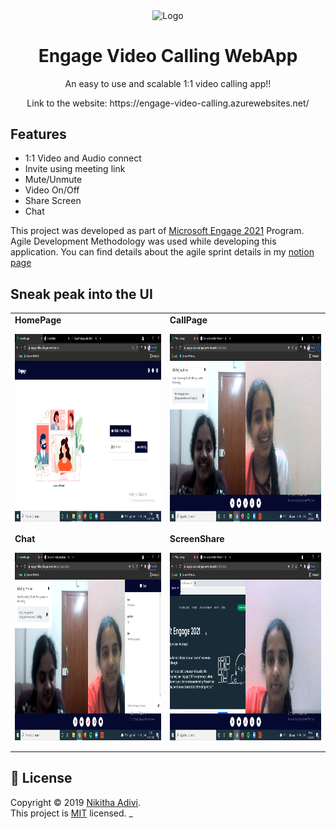 <p align = "center"><img align = "center" src="https://static.vecteezy.com/system/resources/thumbnails/001/810/990/small/illustration-of-two-happy-people-talking-via-video-call-smiling-men-and-women-work-and-communicate-remotely-team-meeting-illustration-in-flat-design-vector.jpg" align = "center" alt="Logo" width="150" height="150" /></p>
<h1 align="center">Engage Video Calling WebApp</h1>
<p align = "center"> An easy to use and scalable 1:1 video calling app!! </p>
<p align = "center"> Link to the website: https://engage-video-calling.azurewebsites.net/ </p>

## Features
- 1:1 Video and Audio connect
- Invite using meeting link
- Mute/Unmute
- Video On/Off
- Share Screen
- Chat

This project was developed as part of [Microsoft Engage 2021](https://microsoft.acehacker.com/engage2021/) Program. 
Agile Development Methodology was used while developing this application. You can find details about the agile sprint details in my [notion page](https://www.notion.so/cd6fd2f396fc45b2a2e51a97d1f02e32?v=e80dfea049f949ffa3158f85f873f105)

## Sneak peak into the UI
<table border="0">
 <tr>
  <td><b>HomePage</b><br><p align = "center"><img align = "center" src="https://github.com/NikiAdivi/engage-video-chat/blob/azure-redis/UI%20Images/HomePage.png" align = "center" alt="Logo" width="500" height="300" /></p></td>
    <td><b>CallPage</b><br><p align = "center"><img align = "center" src="https://github.com/NikiAdivi/engage-video-chat/blob/azure-redis/UI%20Images/VideoCall.png" align = "center" alt="Logo" width="500" height="300" /></p></td>
 </tr>
 <tr>
    <td><b>Chat</b><br><p align = "center"><img align = "center" src="https://github.com/NikiAdivi/engage-video-chat/blob/azure-redis/UI%20Images/Chat.png" align = "center" alt="Logo" width="500" height="300" /></p></td>
    <td><b>ScreenShare</b><br><p align = "center"><img align = "center" src="https://github.com/NikiAdivi/engage-video-chat/blob/azure-redis/UI%20Images/Screenshare.png" align = "center" alt="Logo" width="500" height="300" /></p></td>
 </tr>
</table>

<!-- 
## Install

```sh
git clone https://github.com/DaKeiser/mips.git
```

## Dependencies

- [iVerilog](http://iverilog.icarus.com/) HDL.
- [GTKWave](http://gtkwave.sourceforge.net/).

  * [Installation](http://inf­server.inf.uth.gr/~konstadel/resources/Icarus_Verilog_GTKWave_guide.pdf) Guide for iverilog and GTKWave

## Usage

```sh
~/mips$ iverilog mipsProcessor.v
~/mips$ ./a.out
```

## Run tests

```sh
~/mips$ gtkwave mips.vcd
```

## Description 

We have created separate modules for fetch, decode, execute, memory and writeback operations.

- Instructions are given in the file _fact.dat_. To convert the instructions into 32-bit binary codes, use [this](https://www.eg.bucknell.edu/~csci320/mips_web/).
- Dont forget to add `11111111111111111111111111111111` at the end of the set of instructions
- The value N for which the factorial must be found must be passed in it.
- Changes that you need to make once you gave a specified set of instructions:
    * Change the `parameter instruction_count` in _fetch.v_
    * Similarly change the `parameter INSTRUCTION_COUNT` in _mipsProcessor.v_ 
- Now run the following command `iverilog mipsProcessor.v` (You need to have iverilog and GTKWave installed)
- Then do an `./a.out`
- And find the response to your instruction set in either _registers.dat_ file or _mainMemory.dat_ file (Changes happening depends on the type of instruction you give)
- In our premade _fact.dat_ file our output is visible in _registers.dat_ file in line number 20 or in _mainMemory.dat_ in line number 3.
- If you want to see the number of cycles the instruction took, head over to GTKWave by running `gtkwave mips.vcd` and click on `mipsTb -> mainModule`
- Drag and drop `clock` and `curInstruction[31:0]`. You will get an estimate of the number of cycles it is taking.
- You can also check for any intermediate signal at any module to understand which signals are high or low in a particular instruction.


## Preview

- Instructions are written here. We have implemented a code to find the factorial of 5.

![Instructions File](https://github.com/DaKeiser/mips/blob/master/assets/Instructions_file.png)

- All changes in Registers are found here

![Registers File](https://github.com/DaKeiser/mips/blob/master/assets/Registers_file.png)

- All the data in main memory is stored and written back here

![Main Memory file](https://github.com/DaKeiser/mips/blob/master/assets/Data_Memory_file.png)

- Check out the stages on how the instructions are executed here

![Clock Cycles in GTKWave](https://github.com/DaKeiser/mips/blob/master/assets/Clock_cycle%20Count.png)
 -->
## 📝 License

Copyright © 2019 [Nikitha Adivi](https://github.com/NikiAdivi).<br />
This project is [MIT](https://github.com/NikiAdivi/engage-video-chat/blob/master/LICENSE) licensed.
_
